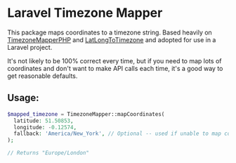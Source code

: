 # Laravel Timezone Mapper

This package maps coordinates to a timezone string. Based heavily on [TimezoneMapperPHP](https://github.com/webmasterar/TimezoneMapperPHP) and [LatLongToTimezone](https://github.com/drtimcooper/LatLongToTimezone) and adopted for use in a Laravel project.

It's not likely to be 100% correct every time, but if you need to map lots of coordinates and don't want to make API calls each time, it's a good way to get reasonable defaults.

## Usage:

```php
$mapped_timezone = TimezoneMapper::mapCoordinates(
  latitude: 51.50853,
  longitude: -0.12574,
  fallback: 'America/New_York', // Optional -- used if unable to map coords
);

// Returns "Europe/London"
```
